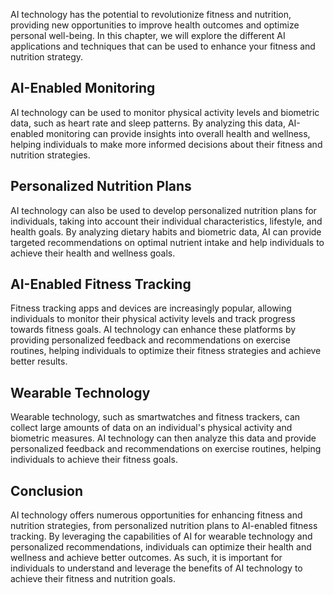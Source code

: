 
AI technology has the potential to revolutionize fitness and nutrition, providing new opportunities to improve health outcomes and optimize personal well-being. In this chapter, we will explore the different AI applications and techniques that can be used to enhance your fitness and nutrition strategy.

AI-Enabled Monitoring
---------------------

AI technology can be used to monitor physical activity levels and biometric data, such as heart rate and sleep patterns. By analyzing this data, AI-enabled monitoring can provide insights into overall health and wellness, helping individuals to make more informed decisions about their fitness and nutrition strategies.

Personalized Nutrition Plans
----------------------------

AI technology can also be used to develop personalized nutrition plans for individuals, taking into account their individual characteristics, lifestyle, and health goals. By analyzing dietary habits and biometric data, AI can provide targeted recommendations on optimal nutrient intake and help individuals to achieve their health and wellness goals.

AI-Enabled Fitness Tracking
---------------------------

Fitness tracking apps and devices are increasingly popular, allowing individuals to monitor their physical activity levels and track progress towards fitness goals. AI technology can enhance these platforms by providing personalized feedback and recommendations on exercise routines, helping individuals to optimize their fitness strategies and achieve better results.

Wearable Technology
-------------------

Wearable technology, such as smartwatches and fitness trackers, can collect large amounts of data on an individual's physical activity and biometric measures. AI technology can then analyze this data and provide personalized feedback and recommendations on exercise routines, helping individuals to achieve their fitness goals.

Conclusion
----------

AI technology offers numerous opportunities for enhancing fitness and nutrition strategies, from personalized nutrition plans to AI-enabled fitness tracking. By leveraging the capabilities of AI for wearable technology and personalized recommendations, individuals can optimize their health and wellness and achieve better outcomes. As such, it is important for individuals to understand and leverage the benefits of AI technology to achieve their fitness and nutrition goals.
